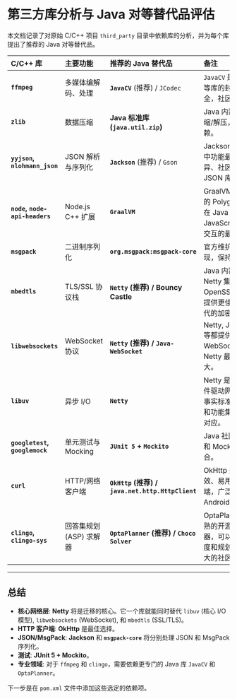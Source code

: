 # 第三方库分析与 Java 对等替代品评估

本文档记录了对原始 C/C++ 项目 `third_party` 目录中依赖库的分析，并为每个库提出了推荐的 Java 对等替代品。

| C/C++ 库                       | 主要功能                | 推荐的 Java 替代品                               | 备注                                                                                              |
| :----------------------------- | :---------------------- | :----------------------------------------------- | :------------------------------------------------------------------------------------------------ |
| **`ffmpeg`**                   | 多媒体编解码、处理      | **`JavaCV`** (推荐) / `JCodec`                   | `JavaCV` 是对 FFmpeg 等库的封装，功能最全，社区活跃。                                             |
| **`zlib`**                     | 数据压缩                | **Java 标准库 (`java.util.zip`)**                | Java 内置支持 ZLIB 压缩/解压，无需外部依赖。                                                      |
| **`yyjson`, `nlohmann_json`**  | JSON 解析与序列化       | **`Jackson`** (推荐) / `Gson`                    | Jackson 是 Java 生态中功能最强大、性能优异、社区最活跃的 JSON 库。                                |
| **`node`, `node-api-headers`** | Node.js C++ 扩展        | **`GraalVM`**                                    | GraalVM 提供了高性能的 Polyglot 能力，可以在 Java 中直接运行 JavaScript，是与 JS 交互的最佳选择。 |
| **`msgpack`**                  | 二进制序列化            | **`org.msgpack:msgpack-core`**                   | 官方维护的 Java 实现，保持一致性。                                                                |
| **`mbedtls`**                  | TLS/SSL 协议栈          | **`Netty` (推荐) / Bouncy Castle**               | Java 内置了 JSSE，但 Netty 集成了 OpenSSL/BoringSSL，提供更佳的性能和更现代的加密算法支持。       |
| **`libwebsockets`**            | WebSocket 协议          | **`Netty` (推荐) / `Java-WebSocket`**            | Netty, Jetty, Undertow 等都提供高性能的 WebSocket 支持。Netty 最为灵活和强大。                    |
| **`libuv`**                    | 异步 I/O                | **`Netty`**                                      | Netty 是 Java 中异步事件驱动网络应用框架的事实标准，其设计思想和功能集与 libuv 高度对应。         |
| **`googletest`, `googlemock`** | 单元测试与 Mocking      | **`JUnit 5` + `Mockito`**                        | Java 社区进行单元测试和 Mock 测试的黄金组合。                                                     |
| **`curl`**                     | HTTP/网络客户端         | **`OkHttp` (推荐) / `java.net.http.HttpClient`** | OkHttp 是一个现代、高效、易用的 HTTP 客户端，广泛应用于 Android 和服务器端。                      |
| **`clingo`, `clingo-sys`**     | 回答集规划 (ASP) 求解器 | **`OptaPlanner` (推荐) / `Choco Solver`**        | OptaPlanner 是一个成熟的开源约束满足规划器，可以解决类似的调度和规划问题，拥有强大的社区支持。    |

---

## 总结

- **核心网络层**: **Netty** 将是迁移的核心。它一个库就能同时替代 `libuv` (核心 I/O 模型), `libwebsockets` (WebSocket), 和 `mbedtls` (SSL/TLS)。
- **HTTP 客户端**: **OkHttp** 是最佳选择。
- **JSON/MsgPack**: **Jackson** 和 **`msgpack-core`** 将分别处理 JSON 和 MsgPack 序列化。
- **测试**: **JUnit 5 + Mockito**。
- **专业领域**: 对于 `ffmpeg` 和 `clingo`，需要依赖更专门的 Java 库 `JavaCV` 和 `OptaPlanner`。

下一步是在 `pom.xml` 文件中添加这些选定的依赖项。
